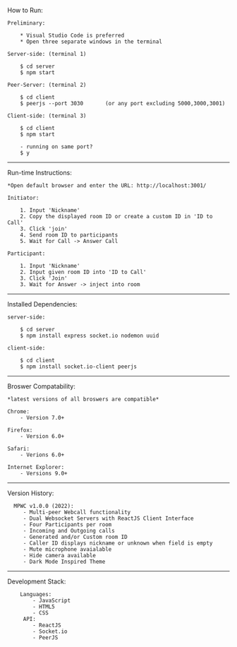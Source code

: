 How to Run:

    Preliminary:

        * Visual Studio Code is preferred 
        * Open three separate windows in the terminal
    
    Server-side: (terminal 1)

        $ cd server
        $ npm start
        
    Peer-Server: (terminal 2)
        
        $ cd client
        $ peerjs --port 3030       (or any port excluding 5000,3000,3001)

    Client-side: (terminal 3)

        $ cd client
        $ npm start

        - running on same port?
        $ y

---------------------------------

Run-time Instructions:

    *Open default browser and enter the URL: http://localhost:3001/

    Initiator:

        1. Input 'Nickname'
        2. Copy the displayed room ID or create a custom ID in 'ID to Call'
        3. Click 'join'
        4. Send room ID to participants
        5. Wait for Call -> Answer Call

    Participant:

        1. Input 'Nickname'
        2. Input given room ID into 'ID to Call'
        3. Click 'Join'
        3. Wait for Answer -> inject into room
               
---------------------------------

Installed Dependencies:

    server-side:

        $ cd server
        $ npm install express socket.io nodemon uuid

    client-side:
        
        $ cd client
        $ npm install socket.io-client peerjs
        

---------------------------------

Broswer Compatability: 

    *latest versions of all broswers are compatible*

    Chrome: 
        - Version 7.0+
    
    Firefox:
        - Version 6.0+

    Safari:
        - Verions 6.0+

    Internet Explorer:
        - Versions 9.0+  
            
---------------------------------

Version History:

      MPWC v1.0.0 (2022):
         - Multi-peer Webcall functionality
         - Dual Websocket Servers with ReactJS Client Interface
         - Four Participants per room
         - Incoming and Outgoing calls
         - Generated and/or Custom room ID
         - Caller ID displays nickname or unknown when field is empty 
         - Mute microphone avaialable
         - Hide camera available
         - Dark Mode Inspired Theme
        
---------------------------------

Development Stack:
      
        Languages:
            - JavaScript
            - HTML5
            - CSS
         API:
            - ReactJS
            - Socket.io
            - PeerJS
